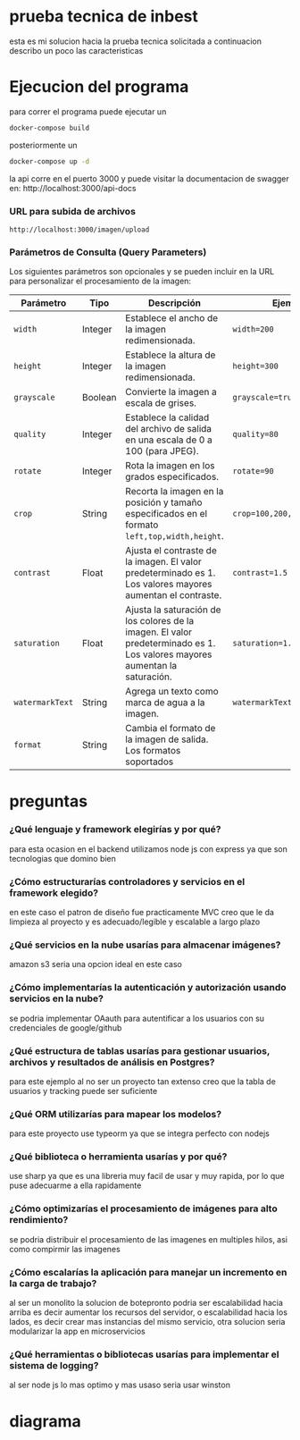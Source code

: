 # prueba tecnica de inbest

esta es mi solucion hacia la prueba tecnica solicitada a continuacion describo un poco las caracteristicas

# Ejecucion del programa

para correr el programa puede ejecutar un 
```bash
docker-compose build
```
posteriormente un 
```bash
docker-compose up -d
```
la api corre en el puerto 3000 y puede visitar la documentacion de swagger en:
http://localhost:3000/api-docs

### URL para subida de archivos
`http://localhost:3000/imagen/upload`

### Parámetros de Consulta (Query Parameters)

Los siguientes parámetros son opcionales y se pueden incluir en la URL para personalizar el procesamiento de la imagen:

| Parámetro        | Tipo      | Descripción                                                                                         | Ejemplo                                  |
|------------------|-----------|-----------------------------------------------------------------------------------------------------|------------------------------------------|
| `width`          | Integer   | Establece el ancho de la imagen redimensionada.                                                      | `width=200`                             |
| `height`         | Integer   | Establece la altura de la imagen redimensionada.                                                     | `height=300`                            |
| `grayscale`      | Boolean   | Convierte la imagen a escala de grises.                                                             | `grayscale=true`                        |
| `quality`        | Integer   | Establece la calidad del archivo de salida en una escala de 0 a 100 (para JPEG).                   | `quality=80`                            |
| `rotate`         | Integer   | Rota la imagen en los grados especificados.                                                         | `rotate=90`                             |
| `crop`           | String    | Recorta la imagen en la posición y tamaño especificados en el formato `left,top,width,height`.       | `crop=100,200,300,400`                  |
| `contrast`       | Float     | Ajusta el contraste de la imagen. El valor predeterminado es 1. Los valores mayores aumentan el contraste. | `contrast=1.5`                          |
| `saturation`     | Float     | Ajusta la saturación de los colores de la imagen. El valor predeterminado es 1. Los valores mayores aumentan la saturación. | `saturation=1.2`                        |
| `watermarkText`  | String    | Agrega un texto como marca de agua a la imagen.                                                      | `watermarkText=MyWatermark`             |
| `format`         | String    | Cambia el formato de la imagen de salida. Los formatos soportados 

# preguntas

<h3> ¿Qué lenguaje y framework elegirías y por qué?</h3>
<p>para esta ocasion en el backend utilizamos node js con express ya que son tecnologias que domino bien</p>
<h3> ¿Cómo estructurarías controladores y servicios en el framework elegido?</h3>
<p>en este caso el patron de diseño fue practicamente MVC creo que le da limpieza al proyecto y es adecuado/legible y escalable a largo plazo</p>
<h3> ¿Qué servicios en la nube usarías para almacenar imágenes?</h3>
<p>amazon s3 seria una opcion ideal en este caso</p>

<h3>¿Cómo implementarías la autenticación y autorización usando servicios en la
nube?</h3>

<p>se podria implementar OAauth para autentificar a los usuarios con su  credenciales de google/github</p>
<h3>¿Qué estructura de tablas usarías para gestionar usuarios, archivos y resultados
de análisis en Postgres?</h3>
<p>para este ejemplo al no ser un proyecto tan extenso creo que la tabla de usuarios y tracking puede ser suficiente</p>
<h3>¿Qué ORM utilizarías para mapear los modelos?</h3>
<p>para este proyecto use typeorm ya que se integra perfecto con nodejs</p>

<h3>¿Qué biblioteca o herramienta usarías y por qué?</h3>
<p>use sharp ya que es una libreria muy facil de usar y muy rapida, por lo que puse adecuarme a ella rapidamente</p>
<h3>¿Cómo optimizarías el procesamiento de imágenes para alto rendimiento?</h3>
<p>se podria distribuir el procesamiento de las imagenes en multiples hilos, asi como compirmir las imagenes</p>

<h3>¿Cómo escalarías la aplicación para manejar un incremento en la carga de
trabajo?</h3>

<p>al ser un monolito la solucion de botepronto podria ser escalabilidad hacia arriba es decir aumentar los recursos del servidor, o escalabilidad hacia los lados, es decir crear mas instancias del mismo servicio, otra solucion seria modularizar la app en microservicios</p>


<h3>¿Qué herramientas o bibliotecas usarías para implementar el sistema de logging?</h3>
<p>al ser node js lo mas optimo y mas usaso seria usar winston</p>

# diagrama